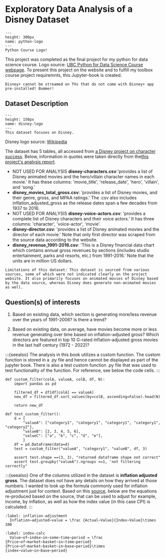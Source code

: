 # Exploratory Data Analysis of a Disney Dataset

```{figure} python-course-logo.png
---
height: 300px
name: python-logo
---
Python Course Logo!
```
This project was completed as the final project for my python for data science course. Logo source: [UBC Python for Data Science Course webpage](https://prog-learn.mds.ubc.ca/). To present this project on the website and to fulfill my toolbox course project requiremnts, this Jupyter-book is created.

```{margin} **Did you know?**
Disney+ cannot be streamed on TVs that do not come with Disney+ app pre-installed! Bummer!
```


## Dataset Description

```{figure} The_Walt_Disney_Company_Logo.png
---
height: 150px
name: disney-logo
---
This dataset focuses on Disney.
```
Disney logo source: [Wikipedia](https://en.wikipedia.org/wiki/Disney_logo)


The dataset has 5 tables, all accessed from [a Disney project on character success](https://data.world/kgarrett/disney-character-success-00-16). Below, information in quotes were taken directly from the[this project's analysis report](https://data.world/kgarrett/disney-character-success-00-16/workspace/file?filename=DisneyReport.pdf). 

- NOT USED FOR ANALYSIS **disney-characters.csv**:'provides a list of Disney animated movies and the hero/villain character names in each movie.' It has these columns: 'movie_title', 'release_date', 'hero', 'villain', and 'song.'
- **disney_movies_total_gross.csv**: 'provides a list of Disney movies, and their genre, gross, and MPAA ratings.' The .csv also includes inflation_adjusted_gross as the release dates span a few decades from 1937 to 2016.
- NOT USED FOR ANALYSIS **disney-voice-actors.csv**: 'provides a complete list of Disney characters and their voice actors.' It has three columns: 'character', 'voice-actor', 'movie'.
- **disney-director.csv**: 'provides a list of Disney animated movies and the director of each movie.' Note that only first director was scraped from the source data according to the website. 
- **disney_revenue_1991-2016.csv**: 'This is a Disney financial data chart which contains annual gross revenues by sections (includes studio entertainment, parks and resorts, etc.) from 1991-2016.' Note that the units are in million US dollars. 

```{note}
Limitations of this dataset: This dataset is sourced from various sources, some of which were not indicated clearly on the project website. It also primarily focuses on animated movies of Disney based by the data source, whereas Disney does generate non-animated movies as well.
```

## Question(s) of interests

1. Based on existing data, which section is generating more/less revenue over the years of 1991-2006? Is there a trend? 

2. Based on existing data, on average, have movies become more or less revenue generating over time based on inflation-adjusted gross? Which directors are featured in top 10 G-rated inflation-adjusted gross movies in the last half century (1972 - 2022)? 

:::{seealso}
The analysis in this book utilizes a custom function. The custom function is stored in a .py file and hence cannot be displayed as part of the jupyter book. There is also a test custom function .py file that was used to test functionality of the function. For reference, see below the code cells.
:::

```
def custom_filter(colA, valueA, colB, df, N):
    import pandas as pd

    filtered_df = df[df[colA] == valueA]
    new_df = filtered_df.sort_values(by=colB, ascending=False).head(N)

    return new_df
```

```
def test_custom_filter():
    d = {
        "valueA": ["category1", "category1", "category1", "category1", "category2"],
        "valueB": [2, 3, 4, 5, 6],
        "valueC": ["a", "b", "c", "d", "e"],
        }
    df = pd.DataFrame(data=d)
    test = custom_filter("valueA", "category1", "valueB", df, 3)
    
    assert test.shape ==(3, 3), "returned dataframe shape not correct"
    assert test.groupby("valueA").ngroups ==1, 'not filtering correctly"
```


:::{seealso}
One of the columns utilized in the dataset is **inflation adjusted gross**. The dataset does not have any details on how they arrived at those numbers. I wanted to look up the formula commonly used for inflation adjustment just for context. Based on this [source](https://timeseriesreasoning.com/contents/inflation-adjustment/), below are the equations re-produced based on the source, that can be used to adjust for example, income, by inflation, as well as how the index value (in this case CPI) is calculated.
:::


```{math}
:label: inflation-adjustment
  Inflation~adjusted~value = \frac {Actual~Value}{Index~Value}\times 100
```

```{math}
:label: index-calc
  Value~of~index~in~some~time~period = \frac {Price~of~market~basket~in~time~period}{Price~of~market~basket~in~base~period}\times {index~value~in~base~period}
```
